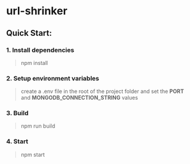 # url-shrinker

## Quick Start: 

### 1. Install dependencies  
> npm install  

### 2. Setup environment variables
> create a .env file in the root of the project folder and set the **PORT** and **MONGODB_CONNECTION_STRING** values

### 3. Build
> npm run build

### 4. Start
> npm start
